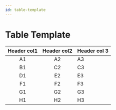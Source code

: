 ```yaml
---
id: table-template
---
```


# Table Template
|   Header col1  | Header col2  | Header col 3  |
|:--------------:|:------------:|:--------------|
|       A1       |    A2        |   A3          |
|       B1       |    C2        |   C3          | 
|       D1       |    E2        |   E3          |
|       F1       |    F2        |   F3          |
|       G1       |    G2        |   G3          |
|       H1       |    H2        |   H3          |